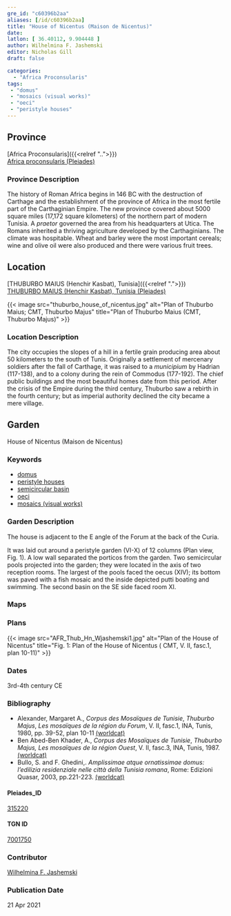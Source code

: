 ```yaml
---
gre_id: "c60396b2aa"
aliases: [/id/c60396b2aa]
title: "House of Nicentus (Maison de Nicentus)"
date:
latlon: [ 36.40112, 9.904448 ]
author: Wilhelmina F. Jashemski
editor: Nicholas Gill
draft: false

categories:
  - "Africa Proconsularis"
tags:
 - "domus"
 - "mosaics (visual works)"
 - "oeci"
 - "peristyle houses"
---
```


## Province
[Africa Proconsularis]({{<relref "..">}}) \
[Africa proconsularis (Pleiades)](https://pleiades.stoa.org/places/991341)

### Province Description

The history of Roman Africa begins in 146 BC with the destruction of Carthage and the establishment of the province of Africa in the most fertile part of the Carthaginian Empire. The new province covered about 5000 square miles (17,172 square kilometers) of the northern part of modern Tunisia. A *praetor* governed the area from his headquarters at Utica. The Romans inherited a thriving agriculture developed by the Carthaginians. The climate was hospitable. Wheat and barley were the most important cereals; wine and olive oil were also produced and there were various fruit trees.

## Location
[THUBURBO MAIUS (Henchir Kasbat), Tunisia]({{<relref ".">}}) \
[THUBURBO MAIUS (Henchir Kasbat), Tunisia (Pleiades)](https://pleiades.stoa.org/places/315220)



{{< image src="thuburbo_house_of_nicentus.jpg" alt="Plan of Thuburbo Maius; CMT, Thuburbo Majus" title="Plan of Thuburbo Maius (CMT, Thuburbo Majus)" >}}

### Location Description

The city occupies the slopes of a hill in a fertile grain producing area about 50 kilometers to the south of Tunis. Originally a settlement of mercenary soldiers after the fall of Carthage, it was raised to a *municipium* by Hadrian (117-138), and to a colony during the rein of Commodus (177-192). The chief public buildings and the most beautiful homes date from this period. After the crisis of the Empire during the third century, Thuburbo saw a rebirth in the fourth century; but as imperial authority declined the city became a mere village.

## Garden

House of Nicentus (Maison de Nicentus)

### Keywords
- [domus](http://vocab.getty.edu/page/aat/300005506)
- [peristyle houses](http://vocab.getty.edu/page/aat/300005452)
- [semicircular basin](#)
- [oeci](http://vocab.getty.edu/page/aat/300080791)
- [mosaics (visual works)](http://vocab.getty.edu/page/aat/300015342)

### Garden Description

The house is adjacent to the E angle of the Forum at the back of the Curia.

It was laid out around a peristyle garden (VI-X) of 12 columns (Plan view, Fig. 1). A low wall separated the porticos from the garden. Two semicircular pools projected into the garden; they were located in the axis of two reception rooms. The largest of the pools faced the oecus (XIV); its bottom was paved with a fish mosaic and the inside depicted putti boating and swimming. The second basin on the SE side faced room XI.

### Maps

### Plans

{{< image src="AFR_Thub_Hn_Wjashemski1.jpg" alt="Plan of the House of Nicentus" title="Fig. 1: Plan of the House of Nicentus ( CMT, V.  II,  fasc.1, plan 10-11)" >}}

### Dates

3rd-4th century CE

### Bibliography

*  Alexander, Margaret A., *Corpus des Mosaïques de Tunisie*, *Thuburbo  Majus*,  *Les  mosaïques  de  la  région  du  Forum*,  V.  II,  fasc.1, INA, Tunis, 1980, pp. 39-52, plan 10-11 [(worldcat)](http://www.worldcat.org/oclc/23232759)
* Ben Abed-Ben Khader, A., *Corpus des Mosaïques de Tunisie*, *Thuburbo Majus, Les mosaïques de la région Ouest*, V. II, fasc.3, INA, Tunis, 1987.[(worldcat)](http://www.worldcat.org/oclc/20058336)
*  Bullo, S. and F. Ghedini,. *Amplissimae atque ornatissimae domus: l’edilizia residenziale nelle città della Tunisia romana*, Rome: Edizioni Quasar, 2003, pp.221-223. [(worldcat)](http://www.worldcat.org/oclc/989088620)


#### Pleiades_ID

[315220](https://pleiades.stoa.org/places/315220)

#### TGN ID

[7001750](http://vocab.getty.edu/page/tgn/7001750)

### Contributor

[Wilhelmina F. Jashemski](http://worldcat.org/identities/lccn-n80037970/)
<!--add in orcid id and info-->

### Publication Date
21 Apr 2021
